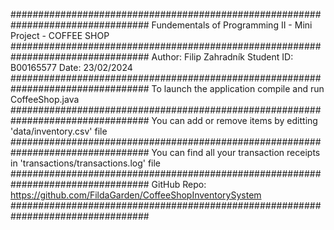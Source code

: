 #################################################################################
        Fundementals of Programming II - Mini Project - COFFEE SHOP
#################################################################################
Author: Filip Zahradník
Student ID: B00165577
Date: 23/02/2024
#################################################################################
To launch the application compile and run CoffeeShop.java
#################################################################################
You can add or remove items by editting 'data/inventory.csv' file
#################################################################################
You can find all your transaction receipts in 'transactions/transactions.log' file
#################################################################################
GitHub Repo: https://github.com/FildaGarden/CoffeeShopInventorySystem
#################################################################################
